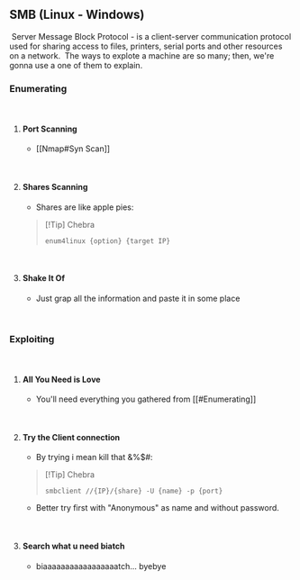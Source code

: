 ## SMB (Linux - Windows)
​
Server Message Block Protocol - is a client-server communication protocol used for sharing access to files, printers, serial ports and other resources on a network.
​
The ways to explote a machine are so many; then, we're gonna use a one of them to explain.
​
​
### Enumerating
​
1. #### Port Scanning
   - [[Nmap#Syn Scan]]
   
   ​
2. #### Shares Scanning
   - Shares are like apple pies:
   >[!Tip] Chebra
   >```
   >enum4linux {option} {target IP}
   >```
   
   ​
3. #### Shake It Of
   - Just grap all the information and paste it in some place
     
   ​
​
### Exploiting
​
1. #### All You Need is Love
   - You'll need everything you gathered from [[#Enumerating]]
   
   ​
2. #### Try the Client connection
   - By trying i mean kill that &%$#:
   >[!Tip] Chebra
   >```
   >smbclient //{IP}/{share} -U {name} -p {port}
   >```
   
   - Better try first with "Anonymous" as name and without password.
   
   ​
3. #### Search what u need biatch
   - biaaaaaaaaaaaaaaaaatch... byebye